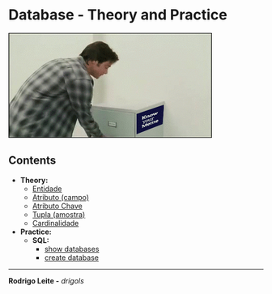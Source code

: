 # Database - Theory and Practice

![logo](res/logo.gif)  

## Contents

 - **Theory:**
   - [Entidade](modules/theory/entity.md)
   - [Atributo (campo)](modules/theory/attribute.md)
   - [Atributo Chave](modules/theory/key-attribute.md)
   - [Tupla (amostra)](modules/theory/tuple.md)
   - [Cardinalidade](modules/theory/cardinality.md)
 - **Practice:**
   - **SQL:**
     - [show databases](modules/practice/sql/show-databases.md)
     - [create database](modules/practice/sql/create-database.md)

---

**Rodrigo Leite -** *drigols*
